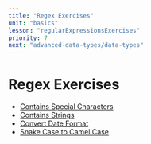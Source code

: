 ```yaml
---
title: "Regex Exercises"
unit: "basics"
lesson: "regularExpressionsExercises"
priority: 7
next: "advanced-data-types/data-types"
---
```


# Regex Exercises

- [Contains Special Characters](https://replit.com/@Vennbury/containsSpecialCharacters#main.py)
- [Contains Strings](https://replit.com/@Vennbury/containsStrings#main.py)
- [Convert Date Format](https://replit.com/@Vennbury/convertDateFormat#main.py)
- [Snake Case to Camel Case](https://replit.com/@Vennbury/snakeCaseToCamelCase#main.py)
